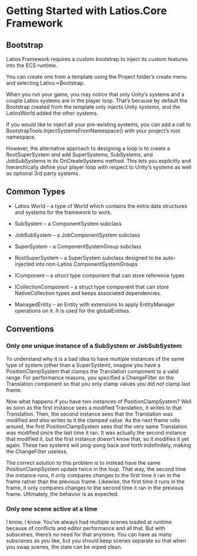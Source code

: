 Getting Started with Latios.Core Framework
==========================================

Bootstrap
---------

Latios Framework requires a custom bootstrap to inject its custom features into
the ECS runtime.

You can create one from a template using the Project folder’s create menu and
selecting Latios-\>Bootstrap.

When you run your game, you may notice that only Unity’s systems and a couple
Latios systems are in the player loop. That’s because by default the Bootstrap
created from the template only injects Unity systems, and the LatiosWorld added
the other systems.

If you would like to inject all your pre-existing systems, you can add a call to
BootstrapTools.InjectSystemsFromNamespace() with your project’s root namespace.

However, the alternative approach to designing a loop is to create a
RootSuperSystem and add SuperSystems, SubSystems, and JobSubSystems in its
OnCreateSystems method. This lets you explicitly and hierarchically define your
player loop with respect to Unity’s systems as well as optional 3rd party
systems.

Common Types
------------

-   Latios World – a type of World which contains the extra data structures and
    systems for the framework to work.

-   SubSystem – a ComponentSystem subclass

-   JobSubSystem – a JobComponentSystem subclass

-   SuperSystem – a ComponentSystemGroup subclass

-   RootSuperSystem – a SuperSystem subclass designed to be auto-injected into
    non-Latios ComponentSystemGroups

-   IComponent – a struct type component that can store reference types

-   ICollectionComponent – a struct type component that can store
    NativeCollection types and keeps associated dependencies.

-   ManagedEntity – an Entity with extensions to apply EntityManager operations
    on it. It is used for the globalEntities.

Conventions
-----------

### Only one unique instance of a SubSystem or JobSubSystem

To understand why it is a bad idea to have multiple instances of the same type
of system (other than a SuperSystem), imagine you have a PositionClampSystem
that clamps the Translation component to a valid range. For performance reasons,
you specified a ChangeFilter on the Translation component so that you only clamp
values you did not clamp last frame.

Now what happens if you have two instances of PositionClampSystem? Well as soon
as the first instance sees a modified Translation, it writes to that
Translation. Then, the second instance sees that the Translation was modified
and also writes to it the clamped value. As the next frame rolls around, the
first PositionClampSystem sees that the very same Translation was modified since
the last time it ran. It was actually the second instance that modified it, but
the first instance doesn’t know that, so it modifies it yet again. These two
systems will ping-pong back and forth indefinitely, making the ChangeFilter
useless.

The correct solution to this problem is to instead have the same
PositionClampSystem update twice in the loop. That way, the second time the
instance runs, it only compares changes to the first time it ran in the frame
rather than the previous frame. Likewise, the first time it runs in the frame,
it only compares changes to the second time it ran in the previous frame.
Ultimately, the behavior is as expected.

### Only one scene active at a time

I know, I know. You’ve always had multiple scenes loaded at runtime because of
conflicts and editor performance and all that. But with subscenes, there’s no
need for that anymore. You can have as many subscenes as you like, but you
should keep scenes separate so that when you swap scenes, the slate can be wiped
clean.
